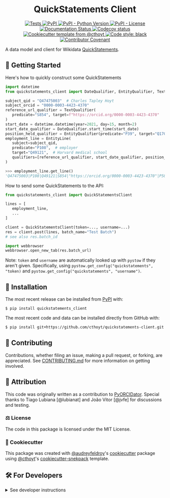 <!--
<p align="center">
  <img src="https://github.com/cthoyt/quickstatements-client/raw/main/docs/source/logo.png" height="150">
</p>
-->

<h1 align="center">
  QuickStatements Client
</h1>

<p align="center">
    <a href="https://github.com/cthoyt/quickstatements-client/actions?query=workflow%3ATests">
        <img alt="Tests" src="https://github.com/cthoyt/quickstatements-client/workflows/Tests/badge.svg" />
    </a>
    <a href="https://pypi.org/project/quickstatements_client">
        <img alt="PyPI" src="https://img.shields.io/pypi/v/quickstatements_client" />
    </a>
    <a href="https://pypi.org/project/quickstatements_client">
        <img alt="PyPI - Python Version" src="https://img.shields.io/pypi/pyversions/quickstatements_client" />
    </a>
    <a href="https://github.com/cthoyt/quickstatements-client/blob/main/LICENSE">
        <img alt="PyPI - License" src="https://img.shields.io/pypi/l/quickstatements_client" />
    </a>
    <a href='https://quickstatements_client.readthedocs.io/en/latest/?badge=latest'>
        <img src='https://readthedocs.org/projects/quickstatements_client/badge/?version=latest' alt='Documentation Status' />
    </a>
    <a href="https://codecov.io/gh/cthoyt/quickstatements-client/branch/main">
        <img src="https://codecov.io/gh/cthoyt/quickstatements-client/branch/main/graph/badge.svg" alt="Codecov status" />
    </a>  
    <a href="https://github.com/cthoyt/cookiecutter-python-package">
        <img alt="Cookiecutter template from @cthoyt" src="https://img.shields.io/badge/Cookiecutter-snekpack-blue" /> 
    </a>
    <a href='https://github.com/psf/black'>
        <img src='https://img.shields.io/badge/code%20style-black-000000.svg' alt='Code style: black' />
    </a>
    <a href="https://github.com/cthoyt/quickstatements-client/blob/main/.github/CODE_OF_CONDUCT.md">
        <img src="https://img.shields.io/badge/Contributor%20Covenant-2.1-4baaaa.svg" alt="Contributor Covenant"/>
    </a>
</p>

A data model and client for Wikidata [QuickStatements](https://quickstatements.toolforge.org).

## 💪 Getting Started

Here's how to quickly construct some QuickStatements

```python
import datetime
from quickstatements_client import DateQualifier, EntityQualifier, TextQualifier, EntityLine

subject_qid = "Q47475003"  # Charles Tapley Hoyt
subject_orcid = "0000-0003-4423-4370"
reference_url_qualifier = TextQualifier(
   predicate="S854", target=f"https://orcid.org/0000-0003-4423-4370"
)
start_date = datetime.datetime(year=2021, day=15, month=2)
start_date_qualifier = DateQualifier.start_time(start_date)
position_held_qualifier = EntityQualifier(predicate="P39", target="Q1706722")
employment_line = EntityLine(
   subject=subject_qid,
   predicate="P108",  # employer
   target="Q49121",  # Harvard medical school
   qualifiers=[reference_url_qualifier, start_date_qualifier, position_held_qualifier],
)

>>> employment_line.get_line()
'Q47475003|P108|Q49121|S854|"https://orcid.org/0000-0003-4423-4370"|P580|+2021-02-15T00:00:00Z/11|P39|Q1706722',
```

How to send some QuickStatements to the API:

```python
from quickstatements_client import QuickStatementsClient

lines = [
   employment_line,
   ...
]

client = QuickStatementsClient(token=..., username=...)
res = client.post(lines, batch_name="Test Batch")
# see also res.batch_id

import webbrowser
webbrowser.open_new_tab(res.batch_url)
```

Note: `token` and `username` are automatically looked up with `pystow` if they aren't given.
Specifically, using `pystow.get_config("quickstatements", "token)` and
`pystow.get_config("quickstatements", "username")`.


## 🚀 Installation

The most recent release can be installed from
[PyPI](https://pypi.org/project/quickstatements_client/) with:

```shell
$ pip install quickstatements_client
```

The most recent code and data can be installed directly from GitHub with:

```bash
$ pip install git+https://github.com/cthoyt/quickstatements-client.git
```

## 👐 Contributing

Contributions, whether filing an issue, making a pull request, or forking, are appreciated. See
[CONTRIBUTING.md](https://github.com/cthoyt/quickstatements-client/blob/master/.github/CONTRIBUTING.md) for more information on getting involved.

## 👋 Attribution

This code was originally written as a contribution to [PyORCIDator](https://github.com/lubianat/pyorcidator).
Special thanks to Tiago Lubiana [@lubianat] and João Vitor [@jvfe] for discussions and testing.

### ⚖️ License

The code in this package is licensed under the MIT License.

<!--
### 📖 Citation

Citation goes here!
-->

<!--
### 🎁 Support

This project has been supported by the following organizations (in alphabetical order):

- [Harvard Program in Therapeutic Science - Laboratory of Systems Pharmacology](https://hits.harvard.edu/the-program/laboratory-of-systems-pharmacology/)

-->

<!--
### 💰 Funding

This project has been supported by the following grants:

| Funding Body                                             | Program                                                                                                                       | Grant           |
|----------------------------------------------------------|-------------------------------------------------------------------------------------------------------------------------------|-----------------|
| DARPA                                                    | [Automating Scientific Knowledge Extraction (ASKE)](https://www.darpa.mil/program/automating-scientific-knowledge-extraction) | HR00111990009   |
-->

### 🍪 Cookiecutter

This package was created with [@audreyfeldroy](https://github.com/audreyfeldroy)'s
[cookiecutter](https://github.com/cookiecutter/cookiecutter) package using [@cthoyt](https://github.com/cthoyt)'s
[cookiecutter-snekpack](https://github.com/cthoyt/cookiecutter-snekpack) template.

## 🛠️ For Developers

<details>
  <summary>See developer instructions</summary>

The final section of the README is for if you want to get involved by making a code contribution.

### Development Installation

To install in development mode, use the following:

```bash
$ git clone git+https://github.com/cthoyt/quickstatements-client.git
$ cd quickstatements-client
$ pip install -e .
```

### 🥼 Testing

After cloning the repository and installing `tox` with `pip install tox`, the unit tests in the `tests/` folder can be
run reproducibly with:

```shell
$ tox
```

Additionally, these tests are automatically re-run with each commit in a [GitHub Action](https://github.com/cthoyt/quickstatements-client/actions?query=workflow%3ATests).

### 📖 Building the Documentation

The documentation can be built locally using the following:

```shell
$ git clone git+https://github.com/cthoyt/quickstatements-client.git
$ cd quickstatements-client
$ tox -e docs
$ open docs/build/html/index.html
``` 

The documentation automatically installs the package as well as the `docs`
extra specified in the [`setup.cfg`](setup.cfg). `sphinx` plugins
like `texext` can be added there. Additionally, they need to be added to the
`extensions` list in [`docs/source/conf.py`](docs/source/conf.py).

### 📦 Making a Release

After installing the package in development mode and installing
`tox` with `pip install tox`, the commands for making a new release are contained within the `finish` environment
in `tox.ini`. Run the following from the shell:

```shell
$ tox -e finish
```

This script does the following:

1. Uses [Bump2Version](https://github.com/c4urself/bump2version) to switch the version number in the `setup.cfg`,
   `src/quickstatements_client/version.py`, and [`docs/source/conf.py`](docs/source/conf.py) to not have the `-dev` suffix
2. Packages the code in both a tar archive and a wheel using [`build`](https://github.com/pypa/build)
3. Uploads to PyPI using [`twine`](https://github.com/pypa/twine). Be sure to have a `.pypirc` file configured to avoid the need for manual input at this
   step
4. Push to GitHub. You'll need to make a release going with the commit where the version was bumped.
5. Bump the version to the next patch. If you made big changes and want to bump the version by minor, you can
   use `tox -e bumpversion -- minor` after.
</details>
